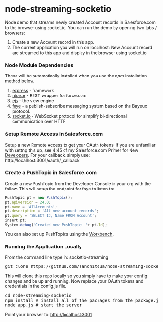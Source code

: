 node-streaming-socketio
=======================

Node demo that streams newly created Account records in Salesforce.com to the browser using socket.io. You can run the demo by opening two tabs / browsers:

1. Create a new Account record in this app.
2. The current application you will run on localhost: New Account record are streamed to this app and display in the browser using socket.io. 

### Node Module Dependencies

These will be automatically installed when you use the *npm* installation method below.

1. [express](http://expressjs.com/) - framework
2. [nforce](https://github.com/kevinohara80/nforce) - REST wrapper for force.com
3. [ejs](embeddedjs.com/) - the view engine
4. [faye](http://faye.jcoglan.com/) - a publish-subscribe messaging system based on the Bayeux protocol.
5. [socket.io](http://www.socket.io) - WebSocket protocol for simplify bi-directional communication over HTTP

### Setup Remote Access in Salesforce.com

Setup a new Remote Access to get your OAuth tokens. If you are unfamiliar with settng this up, see 4:45 of my [Salesforce.com Primer for New Developers](http://www.youtube.com/watch?v=fq2ju2ML9GM). For your callback, simply use: http://localhost:3001/oauth/_callback

### Create a PushTopic in Salesforce.com

Create a new PushTopic from the Developer Console in your org with the follow. This will setup the endpoint for faye to listen to:

```js
PushTopic pt = new PushTopic();  
pt.apiversion = 24.0;  
pt.name = 'AllAccounts';
pt.description = 'All new account records';  
pt.query = 'SELECT Id, Name FROM Account';  
insert pt;  
System.debug('Created new PushTopic: '+ pt.Id);
```

You can also set up PushTopics using the [Workbench](https://workbench.developerforce.com).

### Running the Application Locally

From the command line type in:
socketio-streaming
<pre>git clone https://github.com/sanchitdua/node-streaming-socketio.git</pre>

This will clone this repo locally so you simply have to make your config changes and be up and running. Now replace your OAuth tokens and credentials in the config.js file.

<pre>cd node-streaming-socketio
npm install # install all of the packages from the package.json file
node app.js # start the server</pre>

Point your browser to: [http://localhost:3001](http://localhost:3001)
